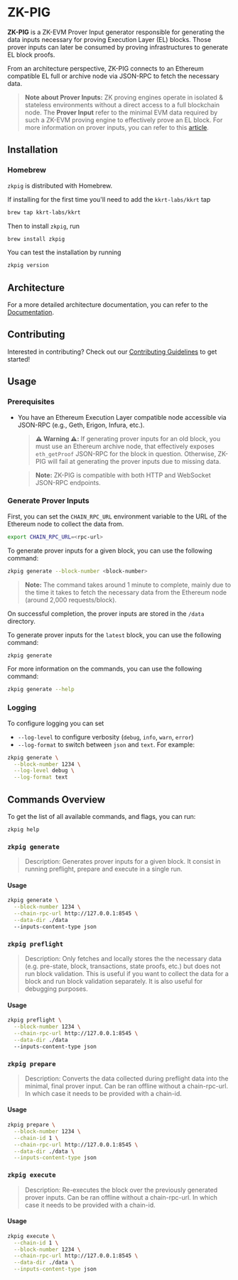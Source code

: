 # ZK-PIG

**ZK-PIG** is a ZK-EVM Prover Input generator responsible for generating the data inputs necessary for proving Execution Layer (EL) blocks. Those prover inputs can later be consumed by proving infrastructures to generate EL block proofs.

From an architecture perspective, ZK-PIG connects to an Ethereum compatible EL full or archive node via JSON-RPC to fetch the necessary data.

> **Note about Prover Inputs:** ZK proving engines operate in isolated & stateless environments without a direct access to a full blockchain node. The **Prover Input** refer to the minimal EVM data required by such a ZK-EVM proving engine to effectively prove an EL block. For more information on prover inputs, you can refer to this [article](https://ethresear.ch/t/zk-evm-prover-input-standardization/21626).

## Installation

### Homebrew

`zkpig` is distributed with Homebrew.

If installing for the first time you'll need to add the `kkrt-labs/kkrt` tap

```sh
brew tap kkrt-labs/kkrt
```

Then to install `zkpig`, run 

```sh
brew install zkpig
```

You can test the installation by running

```sh
zkpig version
```

## Architecture

For a more detailed architecture documentation, you can refer to the [Documentation](https://kkrt-labs/zkpig/docs/prover-input-generation.md).

## Contributing

Interested in contributing? Check out our [Contributing Guidelines](CONTRIBUTING.md) to get started! 

## Usage

### Prerequisites

- You have an Ethereum Execution Layer compatible node accessible via JSON-RPC (e.g., Geth, Erigon, Infura, etc.).

    > **⚠️ Warning ⚠️:** If generating prover inputs for an old block, you must use an Ethereum archive node, that effectively exposes `eth_getProof` JSON-RPC for the block in question. Otherwise, ZK-PIG will fail at generating the prover inputs due to missing data.

    > **Note:** ZK-PIG is compatible with both HTTP and WebSocket JSON-RPC endpoints.

### Generate Prover Inputs

First, you can set the `CHAIN_RPC_URL` environment variable to the URL of the Ethereum node to collect the data from.

```sh
export CHAIN_RPC_URL=<rpc-url>
```

To generate prover inputs for a given block, you can use the following command:

```sh
zkpig generate --block-number <block-number>
```

> **Note:** The command takes around 1 minute to complete, mainly due to the time it takes to fetch the necessary data from the Ethereum node (around 2,000 requests/block).

On successful completion, the prover inputs are stored in the `/data` directory.

To generate prover inputs for the `latest` block, you can use the following command:

```sh
zkpig generate
```

For more information on the commands, you can use the following command:

```sh
zkpig generate --help
```

### Logging

To configure logging you can set
- `--log-level` to configure verbosity (`debug`, `info`, `warn`, `error`)
- `--log-format` to switch between `json` and `text`. For example:

```sh
zkpig generate \
  --block-number 1234 \
  --log-level debug \
  --log-format text
```


## Commands Overview

To get the list of all available commands, and flags, you can run:

```sh
zkpig help
```

### `zkpig generate`

> Description: Generates prover inputs for a given block. It consist in running preflight, prepare and execute in a single run.

#### Usage

```sh
zkpig generate \
  --block-number 1234 \
  --chain-rpc-url http://127.0.0.1:8545 \
  --data-dir ./data
  --inputs-content-type json
```

### `zkpig preflight`

> Description: Only fetches and locally stores the the necessary data (e.g. pre-state, block, transactions, state proofs, etc.) but does not run block validation. This is useful if you want to collect the data for a block and run block validation separately. It is also useful for debugging purposes.

#### Usage

```sh
zkpig preflight \
  --block-number 1234 \
  --chain-rpc-url http://127.0.0.1:8545 \
  --data-dir ./data
  --inputs-content-type json
```

### `zkpig prepare`

> Description: Converts the data collected during preflight data into the minimal, final prover input.
> Can be ran offline without a chain-rpc-url. In which case it needs to be provided with a chain-id.

#### Usage

```sh
zkpig prepare \
  --block-number 1234 \
  --chain-id 1 \
  --chain-rpc-url http://127.0.0.1:8545 \
  --data-dir ./data \
  --inputs-content-type json
```

### `zkpig execute`

> Description: Re-executes the block over the previously generated prover inputs.
> Can be ran offline without a chain-rpc-url. In which case it needs to be provided with a chain-id.

#### Usage

```sh
zkpig execute \
  --chain-id 1 \
  --block-number 1234 \
  --chain-rpc-url http://127.0.0.1:8545 \
  --data-dir ./data \
  --inputs-content-type json
```
